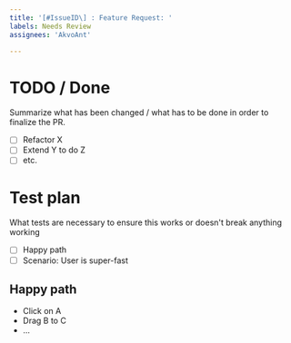 ```yaml
---
title: '[#IssueID\] : Feature Request: '
labels: Needs Review
assignees: 'AkvoAnt'

---
```


<!--
For internal contributors, before work can start on a PR that's user facing,
the "Test plan" will have to be reviewed.
-->


# TODO / Done

Summarize what has been changed / what has to be done in order to finalize the PR.

 - [ ] Refactor X
 - [ ] Extend Y to do Z
 - [ ] etc.

# Test plan

What tests are necessary to ensure this works or doesn't break anything working

 - [ ] Happy path
 - [ ] Scenario: User is super-fast
 
## Happy path

 - Click on A
 - Drag B to C
 - ...
